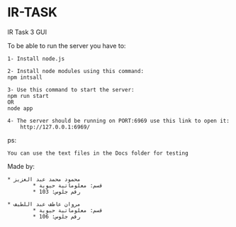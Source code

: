 # IR-TASK

IR Task 3 GUI

To be able to run the server you have to:

    1- Install node.js

    2- Install node modules using this command:
    npm intsall

    3- Use this command to start the server:
    npm run start
    OR
    node app

    4- The server should be running on PORT:6969 use this link to open it:
        http://127.0.0.1:6969/

ps:

    You can use the text files in the Docs folder for testing

Made by:

    * محمود محمد عبد العزيز
            * قسم: معلوماتية حيوية
            * رقم جلوس: 103

    * مروان عاطف عبد اللطيف
            * قسم: معلوماتية حيوية
            * رقم جلوس: 106
